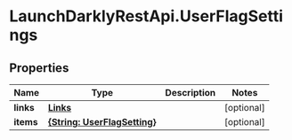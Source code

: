 # LaunchDarklyRestApi.UserFlagSettings

## Properties
Name | Type | Description | Notes
------------ | ------------- | ------------- | -------------
**links** | [**Links**](Links.md) |  | [optional] 
**items** | [**{String: UserFlagSetting}**](UserFlagSetting.md) |  | [optional] 


